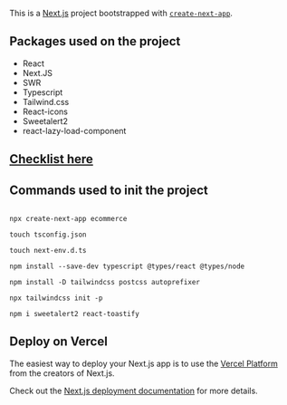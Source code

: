 This is a [Next.js](https://nextjs.org/) project bootstrapped with [`create-next-app`](https://github.com/vercel/next.js/tree/canary/packages/create-next-app).

## Packages used on the project

* React
* Next.JS
* SWR
* Typescript
* Tailwind.css
* React-icons
* Sweetalert2
* react-lazy-load-component

## [Checklist here](https://www.notion.so/Ecommerce-checklist-f3db197a74ec46feb6f9fee75b9aadac)

## Commands used to init the project

```

npx create-next-app ecommerce

touch tsconfig.json

touch next-env.d.ts

npm install --save-dev typescript @types/react @types/node

npm install -D tailwindcss postcss autoprefixer

npx tailwindcss init -p

npm i sweetalert2 react-toastify

```

## Deploy on Vercel

The easiest way to deploy your Next.js app is to use the [Vercel Platform](https://vercel.com/new?utm_medium=default-template&filter=next.js&utm_source=create-next-app&utm_campaign=create-next-app-readme) from the creators of Next.js.

Check out the [Next.js deployment documentation](https://nextjs.org/docs/deployment) for more details.
